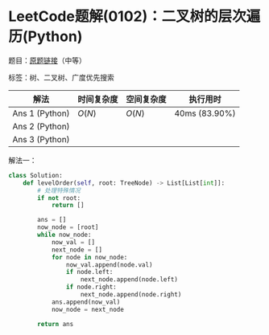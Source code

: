 # LeetCode题解(0102)：二叉树的层次遍历(Python)

题目：[原题链接](https://leetcode-cn.com/problems/binary-tree-level-order-traversal/)（中等）

标签：树、二叉树、广度优先搜索

| 解法           | 时间复杂度 | 空间复杂度 | 执行用时      |
| -------------- | ---------- | ---------- | ------------- |
| Ans 1 (Python) | $O(N)$     | $O(N)$     | 40ms (83.90%) |
| Ans 2 (Python) |            |            |               |
| Ans 3 (Python) |            |            |               |

解法一：

```python
class Solution:
    def levelOrder(self, root: TreeNode) -> List[List[int]]:
        # 处理特殊情况
        if not root:
            return []

        ans = []
        now_node = [root]
        while now_node:
            now_val = []
            next_node = []
            for node in now_node:
                now_val.append(node.val)
                if node.left:
                    next_node.append(node.left)
                if node.right:
                    next_node.append(node.right)
            ans.append(now_val)
            now_node = next_node

        return ans
```